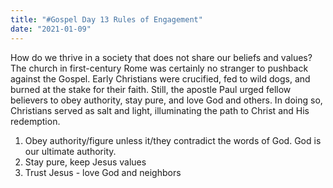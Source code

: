 ```yaml
---
title: "#Gospel Day 13 Rules of Engagement"
date: "2021-01-09"
---
```


How do we thrive in a society that does not share our beliefs and values? The church in first-century Rome was certainly no stranger to pushback against the Gospel. Early Christians were crucified, fed to wild dogs, and burned at the stake for their faith. Still, the apostle Paul urged fellow believers to obey authority, stay pure, and love God and others. In doing so, Christians served as salt and light, illuminating the path to Christ and His redemption. 

1. Obey authority/figure unless it/they contradict the words of God. God is our ultimate authority.
2. Stay pure, keep Jesus values
3. Trust Jesus - love God and neighbors
